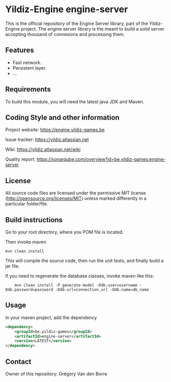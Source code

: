 # Yildiz-Engine engine-server

This is the official repository of the Engine Server library, part of the Yildiz-Engine project.
The engine server library is the meant to build a solid server accepting thousand of connexions and processing them.

## Features

* Fast network.
* Persistent layer.
* ...

## Requirements

To build this module, you will need the latest java JDK and Maven.

## Coding Style and other information

Project website:
https://engine.yildiz-games.be

Issue tracker:
https://yildiz.atlassian.net

Wiki:
https://yildiz.atlassian.net/wiki

Quality report:
https://sonarqube.com/overview?id=be.yildiz-games:engine-server

## License

All source code files are licensed under the permissive MIT license
(http://opensource.org/licenses/MIT) unless marked differently in a particular folder/file.

## Build instructions

Go to your root directory, where you POM file is located.

Then invoke maven

	mvn clean install

This will compile the source code, then run the unit tests, and finally build a jar file.

If you need to regenerate the database classes, invoke maven like this:

        mvn clean install -P generate-model -Ddb.user=username -Ddb.password=password -Ddb.url=connection_url -Ddb.name=db_name

## Usage

In your maven project, add the dependency

```xml
<dependency>
    <groupId>be.yildiz-games</groupId>
    <artifactId>engine-server</artifactId>
    <version>LATEST</version>
</dependency>
```

## Contact
Owner of this repository: Grégory Van den Borre